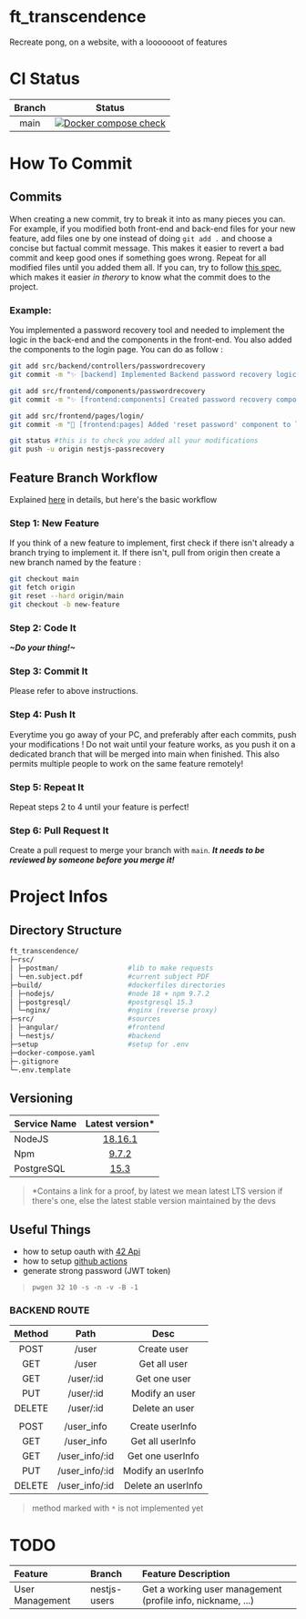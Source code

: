 # ft_transcendence

Recreate pong, on a website, with a looooooot of features

# CI Status

|Branch|Status|
|:-:|:-:|
| main | [![Docker compose check](https://github.com/Pixailz/ft_transcendence/actions/workflows/CI.yaml/badge.svg?branch=main)](https://github.com/Pixailz/ft_transcendence/actions/workflows/CI.yaml)|

# How To Commit
## Commits
When creating a new commit, try to break it into as many pieces you can. For example, if you modified both front-end and back-end files for your new feature, add files one by one instead of doing `git add .` and choose a concise but factual commit message. This makes it easier to revert a bad commit and keep good ones if something goes wrong. Repeat for all modified files until you added them all.
If you can, try to follow [this spec](https://gitmoji.dev/specification), which makes it easier *in therory* to know what the commit does to the project.
### Example:
You implemented a password recovery tool and needed to implement the logic in the back-end and the components in the front-end. You also added the components to the login page. You can do as follow :
```bash
git add src/backend/controllers/passwordrecovery
git commit -m "✨ [backend] Implemented Backend password recovery logic"

git add src/frontend/components/passwordrecovery
git commit -m "✨ [frontend:components] Created password recovery components for frontend"

git add src/frontend/pages/login/
git commit -m "💄 [frontend:pages] Added 'reset password' component to login page"

git status #this is to check you added all your modifications
git push -u origin nestjs-passrecovery
```
## Feature Branch Workflow
Explained [here](https://www.atlassian.com/git/tutorials/comparing-workflows/feature-branch-workflow) in details, but here's the basic workflow
### Step 1: New Feature
If you think of a new feature to implement, first check if there isn't already a branch trying to implement it. If there isn't, pull from origin then create a new branch named by the feature :
```bash
git checkout main
git fetch origin
git reset --hard origin/main
git checkout -b new-feature
```
### Step 2: Code It
***\~Do your thing!\~***
### Step 3: Commit It
Please refer to above instructions.
### Step 4: Push It
Everytime you go away of your PC, and preferably after each commits, push your modifications ! Do not wait until your feature works, as you push it on a dedicated branch that will be merged into main when finished. This also permits multiple people to work on the same feature remotely!
### Step 5: Repeat It
Repeat steps 2 to 4 until your feature is perfect!
### Step 6: Pull Request It
Create a pull request to merge your branch with `main`. ***It needs to be reviewed by someone before you merge it!***
# Project Infos

## Directory Structure
```bash
ft_transcendence/
├─rsc/
│ ├─postman/                 #lib to make requests
│ └─en.subject.pdf           #current subject PDF
├─build/                     #dockerfiles directories
│ ├─nodejs/                  #node 18 + npm 9.7.2
│ ├─postgresql/              #postgresql 15.3
│ └─nginx/                   #nginx (reverse proxy)
├─src/                       #sources
│ ├─angular/                 #frontend
│ └─nestjs/                  #backend
├─setup                      #setup for .env
├─docker-compose.yaml
├─.gitignore
└─.env.template
```

## Versioning

|Service Name|Latest version*                                                  |
|:-----------|:---------------------------------------------------------------:|
|NodeJS      |[18.16.1](https://nodejs.dev/en/about/releases/)                 |
|Npm         |[9.7.2](https://www.npmjs.com/package/npm)                       |
|PostgreSQL  |[15.3](https://www.postgresql.org/support/versioning/)           |

> \*Contains a link for a proof,
> by latest we mean latest LTS version if there's one, else the latest stable version maintained by the devs

## Useful Things

- how to setup oauth with [42 Api](https://api.intra.42.fr/apidoc/guides/web_application_flow)
- how to setup [github actions](https://docs.github.com/fr/actions/using-workflows/workflow-syntax-for-github-actions)
- generate strong password (JWT token)
> `pwgen 32 10 -s -n -v -B -1`

### BACKEND ROUTE

|Method   |Path                      | Desc             |
|:-------:|:------------------------:|:----------------:|
| POST    | /user                    | Create user      |
| GET     | /user                    | Get all user     |
| GET     | /user/:id                | Get one user     |
| PUT     | /user/:id                | Modify an user   |
| DELETE  | /user/:id                | Delete an user   |
||||
| POST    | /user_info               | Create userInfo      |
| GET     | /user_info               | Get all userInfo     |
| GET     | /user_info/:id           | Get one userInfo     |
| PUT     | /user_info/:id           | Modify an userInfo   |
| DELETE  | /user_info/:id           | Delete an userInfo   |

> method marked with `*` is not implemented yet

# TODO
|Feature|Branch|Feature Description|
|:------|:-----|:------------------|
|User Management|nestjs-users|Get a working user management (profile info, nickname, ...)
